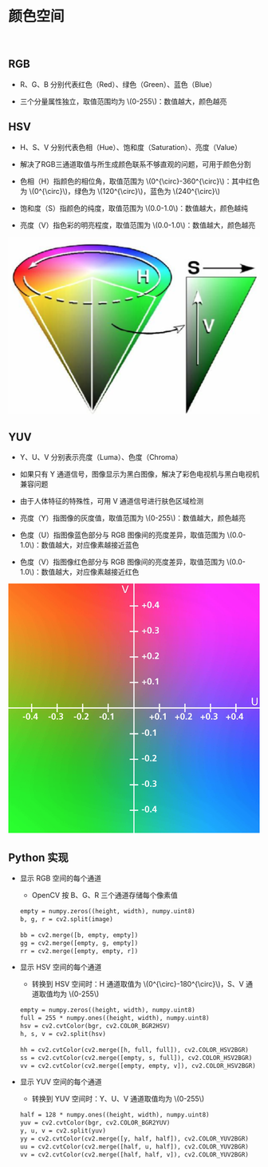<script type="text/javascript" src="http://cdn.mathjax.org/mathjax/latest/MathJax.js?config=default"></script>

# 颜色空间

&nbsp;

## RGB

- R、G、B 分别代表红色（Red）、绿色（Green）、蓝色（Blue）

- 三个分量属性独立，取值范围均为 \\(0-255\\)：数值越大，颜色越亮

## HSV

- H、S、V 分别代表色相（Hue）、饱和度（Saturation）、亮度（Value）

- 解决了RGB三通道取值与所生成颜色联系不够直观的问题，可用于颜色分割

- 色相（H）指颜色的相位角，取值范围为 \\(0^{\circ}-360^{\circ}\\)：其中红色为 \\(0^{\circ}\\)，绿色为 \\(120^{\circ}\\)，蓝色为 \\(240^{\circ}\\)

- 饱和度（S）指颜色的纯度，取值范围为 \\(0.0-1.0\\)：数值越大，颜色越纯

- 亮度（V）指色彩的明亮程度，取值范围为 \\(0.0-1.0\\)：数值越大，颜色越亮

![](images/hsv.png)

## YUV

- Y、U、V 分别表示亮度（Luma）、色度（Chroma）

- 如果只有 Y 通道信号，图像显示为黑白图像，解决了彩色电视机与黑白电视机兼容问题

- 由于人体特征的特殊性，可用 V 通道信号进行肤色区域检测

- 亮度（Y）指图像的灰度值，取值范围为 \\(0-255\\)：数值越大，颜色越亮

- 色度（U）指图像蓝色部分与 RGB 图像间的亮度差异，取值范围为 \\(0.0-1.0\\)：数值越大，对应像素越接近蓝色

- 色度（V）指图像红色部分与 RGB 图像间的亮度差异，取值范围为 \\(0.0-1.0\\)：数值越大，对应像素越接近红色

![](images/yuv.png) 

## Python 实现

- 显示 RGB 空间的每个通道

	- OpenCV 按 B、G、R 三个通道存储每个像素值

	```
	empty = numpy.zeros((height, width), numpy.uint8)
	b, g, r = cv2.split(image)
	
	bb = cv2.merge([b, empty, empty])
	gg = cv2.merge([empty, g, empty])
	rr = cv2.merge([empty, empty, r])
	```

- 显示 HSV 空间的每个通道

	- 转换到 HSV 空间时：H 通道取值为 \\(0^{\circ}-180^{\circ}\\)，S、V 通道取值均为 \\(0-255\\)

	```
	empty = numpy.zeros((height, width), numpy.uint8)
	full = 255 * numpy.ones((height, width), numpy.uint8)
	hsv = cv2.cvtColor(bgr, cv2.COLOR_BGR2HSV)
	h, s, v = cv2.split(hsv)
	
	hh = cv2.cvtColor(cv2.merge([h, full, full]), cv2.COLOR_HSV2BGR)
	ss = cv2.cvtColor(cv2.merge([empty, s, full]), cv2.COLOR_HSV2BGR)
	vv = cv2.cvtColor(cv2.merge([empty, empty, v]), cv2.COLOR_HSV2BGR)
	``` 
	
- 显示 YUV 空间的每个通道

	- 转换到 YUV 空间时：Y、U、V 通道取值均为 \\(0-255\\)

	```
	half = 128 * numpy.ones((height, width), numpy.uint8)
	yuv = cv2.cvtColor(bgr, cv2.COLOR_BGR2YUV)
	y, u, v = cv2.split(yuv)
	yy = cv2.cvtColor(cv2.merge([y, half, half]), cv2.COLOR_YUV2BGR)
	uu = cv2.cvtColor(cv2.merge([half, u, half]), cv2.COLOR_YUV2BGR)
	vv = cv2.cvtColor(cv2.merge([half, half, v]), cv2.COLOR_YUV2BGR)
	```